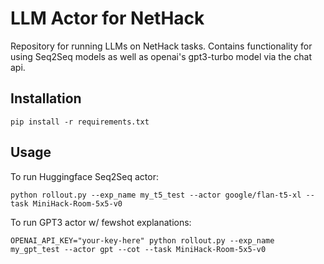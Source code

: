 # LLM Actor for NetHack

Repository for running LLMs on NetHack tasks. Contains functionality for using Seq2Seq models as well as openai's gpt3-turbo model via the chat api.

## Installation

```
pip install -r requirements.txt
```

## Usage

To run Huggingface Seq2Seq actor:

```
python rollout.py --exp_name my_t5_test --actor google/flan-t5-xl --task MiniHack-Room-5x5-v0
```

To run GPT3 actor w/ fewshot explanations:

```
OPENAI_API_KEY="your-key-here" python rollout.py --exp_name my_gpt_test --actor gpt --cot --task MiniHack-Room-5x5-v0
```
